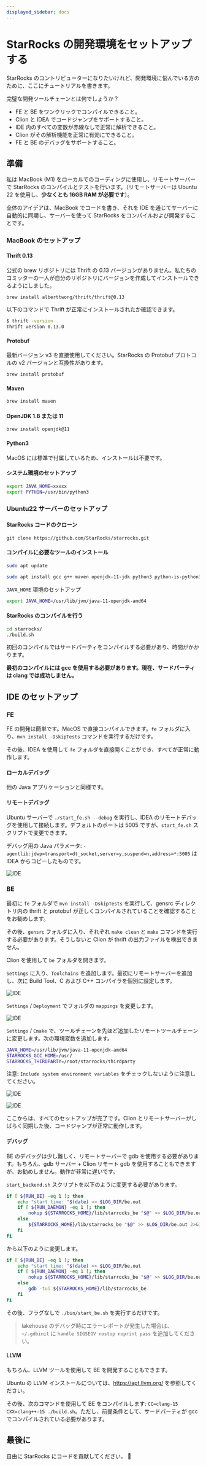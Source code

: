 ```yaml
---
displayed_sidebar: docs
---
```


# StarRocks の開発環境をセットアップする

StarRocks のコントリビューターになりたいけれど、開発環境に悩んでいる方のために、ここにチュートリアルを書きます。

完璧な開発ツールチェーンとは何でしょうか？

* FE と BE をワンクリックでコンパイルできること。
* Clion と IDEA でコードジャンプをサポートすること。
* IDE 内のすべての変数が赤線なしで正常に解析できること。
* Clion がその解析機能を正常に有効にできること。
* FE と BE のデバッグをサポートすること。

## 準備

私は MacBook (M1) をローカルでのコーディングに使用し、リモートサーバーで StarRocks のコンパイルとテストを行います。（リモートサーバーは Ubuntu 22 を使用し、**少なくとも 16GB RAM が必要です**）。

全体のアイデアは、MacBook でコードを書き、それを IDE を通じてサーバーに自動的に同期し、サーバーを使って StarRocks をコンパイルおよび開発することです。

### MacBook のセットアップ

#### Thrift 0.13

公式の brew リポジトリには Thrift の 0.13 バージョンがありません。私たちのコミッターの一人が自分のリポジトリにバージョンを作成してインストールできるようにしました。

```bash
brew install alberttwong/thrift/thrift@0.13
```

以下のコマンドで Thrift が正常にインストールされたか確認できます。

```bash
$ thrift -version
Thrift version 0.13.0
```

#### Protobuf

最新バージョン v3 を直接使用してください。StarRocks の Protobuf プロトコルの v2 バージョンと互換性があります。

```bash
brew install protobuf
```

#### Maven

```bash
brew install maven
```

#### OpenJDK 1.8 または 11

```bash
brew install openjdk@11
```

#### Python3

MacOS には標準で付属しているため、インストールは不要です。

#### システム環境のセットアップ

```bash
export JAVA_HOME=xxxxx
export PYTHON=/usr/bin/python3
```

### Ubuntu22 サーバーのセットアップ

#### StarRocks コードのクローン

`git clone https://github.com/StarRocks/starrocks.git`

#### コンパイルに必要なツールのインストール

```bash
sudo apt update
```

```bash
sudo apt install gcc g++ maven openjdk-11-jdk python3 python-is-python3 unzip cmake bzip2 ccache byacc ccache flex automake libtool bison binutils-dev libiberty-dev build-essential ninja-build
```

`JAVA_HOME` 環境のセットアップ

```bash
export JAVA_HOME=/usr/lib/jvm/java-11-openjdk-amd64
```

#### StarRocks のコンパイルを行う

```bash
cd starrocks/
./build.sh
```

初回のコンパイルではサードパーティをコンパイルする必要があり、時間がかかります。

**最初のコンパイルには gcc を使用する必要があります。現在、サードパーティは clang では成功しません。**

## IDE のセットアップ

### FE

FE の開発は簡単です。MacOS で直接コンパイルできます。`fe` フォルダに入り、`mvn install -DskipTests` コマンドを実行するだけです。

その後、IDEA を使用して `fe` フォルダを直接開くことができ、すべてが正常に動作します。

#### ローカルデバッグ

他の Java アプリケーションと同様です。

#### リモートデバッグ

Ubuntu サーバーで `./start_fe.sh --debug` を実行し、IDEA のリモートデバッグを使用して接続します。デフォルトのポートは 5005 ですが、`start_fe.sh` スクリプトで変更できます。

デバッグ用の Java パラメータ: `-agentlib:jdwp=transport=dt_socket,server=y,suspend=n,address=*:5005` は IDEA からコピーしたものです。

![IDE](../../_assets/ide-1.png)

### BE

最初に `fe` フォルダで `mvn install -DskipTests` を実行して、gensrc ディレクトリ内の thrift と protobuf が正しくコンパイルされていることを確認することをお勧めします。

その後、`gensrc` フォルダに入り、それぞれ `make clean` と `make` コマンドを実行する必要があります。そうしないと Clion が thrift の出力ファイルを検出できません。

Clion を使用して `be` フォルダを開きます。

`Settings` に入り、`Toolchains` を追加します。最初にリモートサーバーを追加し、次に Build Tool、C および C++ コンパイラを個別に設定します。

![IDE](../../_assets/ide-2.png)

`Settings` / `Deployment` でフォルダの `mappings` を変更します。

![IDE](../../_assets/ide-3.png)

`Settings` / `Cmake` で、ツールチェーンを先ほど追加したリモートツールチェーンに変更します。次の環境変数を追加します。

```bash
JAVA_HOME=/usr/lib/jvm/java-11-openjdk-amd64
STARROCKS_GCC_HOME=/usr/
STARROCKS_THIRDPARTY=/root/starrocks/thirdparty
```

注意: `Include system environment variables` をチェックしないように注意してください。

![IDE](../../_assets/ide-4.png)

![IDE](../../_assets/ide-5.png)

ここからは、すべてのセットアップが完了です。Clion とリモートサーバーがしばらく同期した後、コードジャンプが正常に動作します。

#### デバッグ

BE のデバッグは少し難しく、リモートサーバーで gdb を使用する必要があります。もちろん、gdb サーバー + Clion リモート gdb を使用することもできますが、お勧めしません。動作が非常に遅いです。

`start_backend.sh` スクリプトを以下のように変更する必要があります。

```bash
if [ ${RUN_BE} -eq 1 ]; then
    echo "start time: "$(date) >> $LOG_DIR/be.out
    if [ ${RUN_DAEMON} -eq 1 ]; then
        nohup ${STARROCKS_HOME}/lib/starrocks_be "$@" >> $LOG_DIR/be.out 2>&1 </dev/null &
    else
        ${STARROCKS_HOME}/lib/starrocks_be "$@" >> $LOG_DIR/be.out 2>&1 </dev/null
    fi
fi
```

から以下のように変更します。

```bash
if [ ${RUN_BE} -eq 1 ]; then
    echo "start time: "$(date) >> $LOG_DIR/be.out
    if [ ${RUN_DAEMON} -eq 1 ]; then
        nohup ${STARROCKS_HOME}/lib/starrocks_be "$@" >> $LOG_DIR/be.out 2>&1 </dev/null &
    else
        gdb -tui ${STARROCKS_HOME}/lib/starrocks_be
    fi
fi
```

その後、フラグなしで `./bin/start_be.sh` を実行するだけです。

> lakehouse のデバッグ時にエラーレポートが発生した場合は、`~/.gdbinit` に `handle SIGSEGV nostop noprint pass` を追加してください。

#### LLVM

もちろん、LLVM ツールを使用して BE を開発することもできます。

Ubuntu の LLVM インストールについては、https://apt.llvm.org/ を参照してください。

その後、次のコマンドを使用して BE をコンパイルします: `CC=clang-15 CXX=clang++-15 ./build.sh`。ただし、前提条件として、サードパーティが gcc でコンパイルされている必要があります。

## 最後に

自由に StarRocks にコードを貢献してください。 🫵